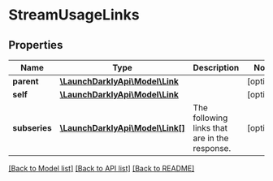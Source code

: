 # StreamUsageLinks

## Properties
Name | Type | Description | Notes
------------ | ------------- | ------------- | -------------
**parent** | [**\LaunchDarklyApi\Model\Link**](Link.md) |  | [optional] 
**self** | [**\LaunchDarklyApi\Model\Link**](Link.md) |  | [optional] 
**subseries** | [**\LaunchDarklyApi\Model\Link[]**](Link.md) | The following links that are in the response. | [optional] 

[[Back to Model list]](../README.md#documentation-for-models) [[Back to API list]](../README.md#documentation-for-api-endpoints) [[Back to README]](../README.md)


